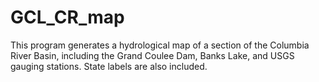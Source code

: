 # GCL_CR_map
This program generates a hydrological map of a section of the Columbia River Basin, including the Grand Coulee Dam, Banks Lake, and USGS gauging stations. State labels are also included.

